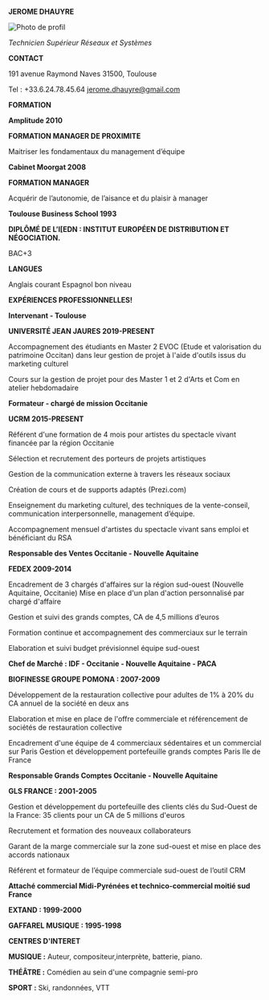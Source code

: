 **JEROME DHAUYRE**

![Photo de profil](https://github.com/Jeromedhr/Markdown-CV/blob/main/photo%20profil%20recadr%C3%A9.JPG)

*Technicien Supérieur Réseaux et Systèmes*

**CONTACT**

191 avenue Raymond Naves 31500, Toulouse

Tel : +33.6.24.78.45.64 jerome.dhauyre@gmail.com

**FORMATION**

**Amplitude 2010**

**FORMATION MANAGER DE PROXIMITE**

Maitriser les fondamentaux du management d’équipe 

**Cabinet Moorgat 2008**

**FORMATION MANAGER**

Acquérir de l’autonomie, de l’aisance et du plaisir à manager

**Toulouse Business School 1993**

**DIPLÔMÉ DE L’I[EDN : INSTITUT EUROPÉEN DE DISTRIBUTION ET NÉGOCIATION.**

BAC+3

**LANGUES**

Anglais courant Espagnol bon niveau



**EXPÉRIENCES PROFESSIONNELLES!**

**Intervenant - Toulouse**

**UNIVERSITÉ JEAN JAURES 2019-PRESENT**

Accompagnement des étudiants en Master 2 EVOC (Etude et valorisation du patrimoine Occitan) dans leur gestion de projet à l'aide d'outils issus du marketing culturel

Cours sur la gestion de projet pour des Master 1 et 2 d'Arts et Com en atelier hebdomadaire

**Formateur - chargé de mission Occitanie**

**UCRM 2015-PRESENT**

Référent d'une formation de 4 mois pour artistes du spectacle vivant financée par la région Occitanie 

Sélection et recrutement des porteurs de projets artistiques 

Gestion de la communication externe à travers les réseaux sociaux

Création de cours et de supports adaptés (Prezi.com)

Enseignement du marketing culturel, des techniques de la vente-conseil, communication interpersonnelle, management d’équipe.

Accompagnement mensuel d'artistes du spectacle vivant sans emploi et bénéficiant du RSA

**Responsable des Ventes Occitanie - Nouvelle Aquitaine** 

**FEDEX  2009-2014**

Encadrement de 3 chargés d'affaires sur la région sud-ouest (Nouvelle Aquitaine, Occitanie) Mise en place d'un plan d'action personnalisé par chargé d'affaire

Gestion et suivi des grands comptes, CA de 4,5 millions d’euros

Formation continue et accompagnement des commerciaux sur le terrain

Elaboration et suivi budget prévisionnel équipe sud-ouest

**Chef de Marché : IDF - Occitanie - Nouvelle Aquitaine - PACA** 

**BIOFINESSE GROUPE POMONA : 2007-2009**

Développement de la restauration collective pour adultes de 1% à 20% du CA annuel de la société en deux ans

Elaboration et mise en place de l'offre commerciale et référencement de sociétés de restauration collective

Encadrement d'une équipe de 4 commerciaux sédentaires et un commercial sur Paris Gestion et développement portefeuille grands comptes Paris Ile de France

**Responsable Grands Comptes Occitanie - Nouvelle Aquitaine**  

**GLS FRANCE : 2001-2005**

Gestion et développement du portefeuille des clients clés du Sud-Ouest de la France: 35 clients pour un CA de 5 millions d'euros

Recrutement et formation des nouveaux collaborateurs

Garant de la marge commerciale sur la zone sud-ouest et mise en place des accords nationaux

Référent et formateur de l’équipe commerciale sud-ouest de l’outil CRM

**Attaché commercial Midi-Pyrénées et technico-commercial moitié sud France**

**EXTAND : 1999-2000**

**GAFFAREL MUSIQUE : 1995-1998**

**CENTRES D'INTERET**

**MUSIQUE :** Auteur, compositeur,interprète, batterie, piano. 

**THÉÂTRE :** Comédien au sein d'une compagnie semi-pro

**SPORT :**  Ski, randonnées, VTT
